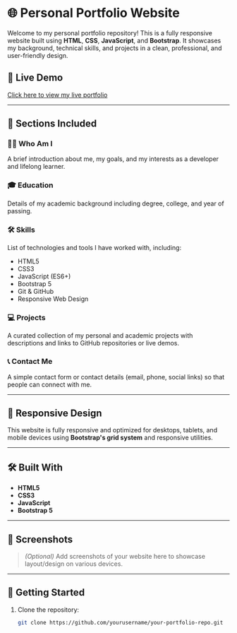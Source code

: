 # 🌐 Personal Portfolio Website

Welcome to my personal portfolio repository! This is a fully responsive website built using **HTML**, **CSS**, **JavaScript**, and **Bootstrap**. It showcases my background, technical skills, and projects in a clean, professional, and user-friendly design.

## 🚀 Live Demo

[Click here to view my live portfolio](rakeshsangu.ccbp.tech)

---

## 📂 Sections Included

### 🧑‍💼 Who Am I
A brief introduction about me, my goals, and my interests as a developer and lifelong learner.

### 🎓 Education
Details of my academic background including degree, college, and year of passing.

### 🛠️ Skills
List of technologies and tools I have worked with, including:
- HTML5
- CSS3
- JavaScript (ES6+)
- Bootstrap 5
- Git & GitHub
- Responsive Web Design

### 💻 Projects
A curated collection of my personal and academic projects with descriptions and links to GitHub repositories or live demos.

### 📞 Contact Me
A simple contact form or contact details (email, phone, social links) so that people can connect with me.

---

## 📱 Responsive Design

This website is fully responsive and optimized for desktops, tablets, and mobile devices using **Bootstrap's grid system** and responsive utilities.

---

## 🛠️ Built With

- **HTML5**
- **CSS3**
- **JavaScript**
- **Bootstrap 5**

---

## 📸 Screenshots

> *(Optional)* Add screenshots of your website here to showcase layout/design on various devices.

---

## 📌 Getting Started

1. Clone the repository:
   ```bash
   git clone https://github.com/yourusername/your-portfolio-repo.git
